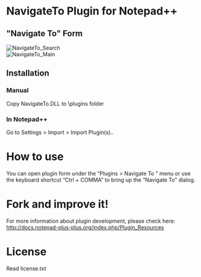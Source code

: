 # NavigateTo Plugin for Notepad++

## "Navigate To" Form

![NavigateTo_Search](https://github.com/young-developer/nppNavigateTo/blob/master/NavigateTo_Search.png)  
![NavigateTo_Main](https://github.com/young-developer/nppNavigateTo/blob/master/NavigateTo_Main.png)

## Installation

### Manual
Copy NavigateTo.DLL to \plugins folder

### In Notepad++
Go to Settings > Import > Import Plugin(s)..

# How to use
You can open plugin form under the “Plugins > Navigate To ” menu or use the keyboard shortcut “Ctrl + COMMA” to bring up the “Navigate To” dialog.

# Fork and improve it!
For more information about plugin development, please check here:
http://docs.notepad-plus-plus.org/index.php/Plugin_Resources

# License
Read license.txt

